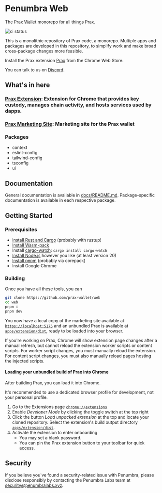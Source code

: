 # Penumbra Web

The [Prax Wallet](https://praxwallet.com/) monorepo for all things Prax.

![ci status](https://github.com/prax-wallet/web/actions/workflows/turbo-ci.yml/badge.svg?branch=main)

This is a monolithic repository of Prax code, a monorepo. Multiple apps and packages are developed in this repository, to
simplify work and make broad cross-package changes more feasible.

Install the Prax extension
[Prax](https://chrome.google.com/webstore/detail/penumbra-wallet/lkpmkhpnhknhmibgnmmhdhgdilepfghe)
from the Chrome Web Store.

You can talk to us on [Discord](https://discord.gg/hKvkrqa3zC).

## What's in here

### [Prax Extension](https://chrome.google.com/webstore/detail/penumbra-wallet/lkpmkhpnhknhmibgnmmhdhgdilepfghe): Extension for Chrome that provides key custody, manages chain activity, and hosts services used by dapps.

### [Prax Marketing Site](https://praxwallet.com/): Marketing site for the Prax wallet

###  Packages

- context
- eslint-config
- tailwind-config
- tsconfig
- ui

## Documentation

General documentation is available in [docs/README.md](docs/README.md). Package-specific documentation is available in
each respective package.

## Getting Started

### Prerequisites

- [Install Rust and Cargo](https://doc.rust-lang.org/cargo/getting-started/installation.html) (probably with rustup)
- [Install Wasm-pack](https://rustwasm.github.io/wasm-pack/installer/)
- Install [cargo-watch](https://crates.io/crates/cargo-watch): `cargo install cargo-watch`
- [Install Node.js](https://nodejs.org/en/download/package-manager) however you like (at least version 20)
- [Install pnpm](https://pnpm.io/installation) (probably via corepack)
- Install Google Chrome

### Building

Once you have all these tools, you can

```sh
git clone https://github.com/prax-wallet/web
cd web
pnpm i
pnpm dev
```

You now have a local copy of the marketing site available at
[`https://localhost:5175`](https://localhost:5173) and an unbundled Prax is
available at [`apps/extension/dist`](apps/extension/dist), ready to be loaded
into your browser.

If you're working on Prax, Chrome will show extension page changes after a
manual refresh, but cannot reload the extension worker scripts or content
scripts. For worker script changes, you must manually reload the extension. For
content script changes, you must also manually reload pages hosting the injected
scripts.

#### Loading your unbundled build of Prax into Chrome

After building Prax, you can load it into Chrome.

It's recommended to use a dedicated browser profile for development, not your
personal profile.

1. Go to the Extensions page [`chrome://extensions`](chrome://extensions)
2. Enable _Developer Mode_ by clicking the toggle switch at the top right
3. Click the button _Load unpacked extension_ at the top and locate your cloned
   repository. Select the extension's build output directory
   [`apps/extension/dist`](../apps/extension/dist).
4. Activate the extension to enter onboarding.
    - You may set a blank password.
    - You can pin the Prax extension button to your toolbar for quick access.

## Security

If you believe you've found a security-related issue with Penumbra,
please disclose responsibly by contacting the Penumbra Labs team at
security@penumbralabs.xyz.

